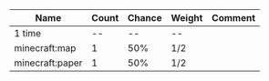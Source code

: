 | Name            | Count | Chance | Weight | Comment |
| --------------- | ----- | ------ | ------ | ------- |
| 1 time          |    -- |     -- |     -- |         |
| minecraft:map   |     1 |    50% |    1/2 |         |
| minecraft:paper |     1 |    50% |    1/2 |         |
